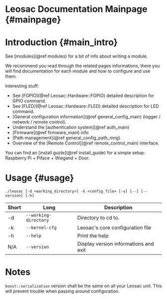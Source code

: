 Leosac Documentation Mainpage {#mainpage}
=========================================

Introduction {#main_intro}
==========================

See [modules](@ref modules) for a bit of info about writing a module.

We recommend you read through the related pages informations, there you will find documentation for 
each module and how to configure and use them.

Interesting stuff:
   + See [FGPIO](@ref Leosac::Hardware::FGPIO) detailed description for GPIO command.
   + See [FLED](@ref Leosac::Hardware::FLED) detailed description for LED command.
   + [General configuration information](@ref general_config_main) (logger / network / remote control).
   + Understand the [authentication system](@ref auth_main)
   + [Firmware](@ref firmware_main) info
   + [Path management](@ref general_config_path_mng)
   + Overview of the [Remote Control](@ref remote_control_main) interface.
   
You can find an [install guide](@ref install_guide) for a simple setup: Raspberry Pi + Piface + Wiegand + Door. 

Usage {#usage}
==============

`./leosac [-d <working_directory>] -k <config_file> [-v] [--] [--version] [-h]`

Short | Long                   | Description
------|------------------------|------------
-d    | `--working-directory`  | Directory to cd to.
-k    | `--kernel-cfg`         | Leosac's core configuration file
-h    | `--help`               | Print the help
N/A   | `--version`            | Display version informations and exit

Notes
=====

`boost::serialization` version shall be the same on all your Leosac unit.
This will prevent trouble when passing around configuration.
